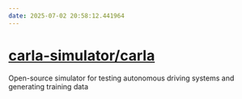 ```yaml
---
date: 2025-07-02 20:58:12.441964
---
```


# [carla-simulator/carla](https://github.com/carla-simulator/carla)

Open-source simulator for testing autonomous driving systems and generating training data